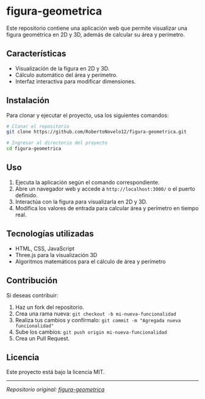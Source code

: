 # figura-geometrica

Este repositorio contiene una aplicación web que permite visualizar una figura geométrica en 2D y 3D, además de calcular su área y perímetro.

## Características
- Visualización de la figura en 2D y 3D.
- Cálculo automático del área y perímetro.
- Interfaz interactiva para modificar dimensiones.

## Instalación
Para clonar y ejecutar el proyecto, usa los siguientes comandos:

```bash
# Clonar el repositorio
git clone https://github.com/RobertoNovelo12/figura-geometrica.git

# Ingresar al directorio del proyecto
cd figura-geometrica
```

## Uso
1. Ejecuta la aplicación según el comando correspondiente.
2. Abre un navegador web y accede a `http://localhost:3000/` o el puerto definido.
3. Interactúa con la figura para visualizarla en 2D y 3D.
4. Modifica los valores de entrada para calcular área y perímetro en tiempo real.

## Tecnologías utilizadas
- HTML, CSS, JavaScript
- Three.js para la visualización 3D
- Algoritmos matemáticos para el cálculo de área y perímetro

## Contribución
Si deseas contribuir:
1. Haz un fork del repositorio.
2. Crea una rama nueva: `git checkout -b mi-nueva-funcionalidad`
3. Realiza tus cambios y confírmalo: `git commit -m "Agregada nueva funcionalidad"`
4. Sube los cambios: `git push origin mi-nueva-funcionalidad`
5. Crea un Pull Request.

## Licencia
Este proyecto está bajo la licencia MIT.

---
_Repositorio original: [figura-geometrica](https://github.com/RobertoNovelo12/figura-geometrica.git)_

